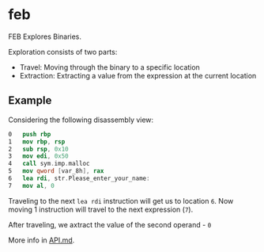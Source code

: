 # feb

FEB Explores Binaries.

Exploration consists of two parts:

- Travel: Moving through the binary to a specific location
- Extraction: Extracting a value from the expression at the current location

## Example

Considering the following disassembly view:

```nasm
0   push rbp
1   mov rbp, rsp
2   sub rsp, 0x10
3   mov edi, 0x50
4   call sym.imp.malloc
5   mov qword [var_8h], rax
6   lea rdi, str.Please_enter_your_name:
7   mov al, 0
```

Traveling to the next `lea rdi` instruction will get us to location `6`.
Now moving 1 instruction will travel to the next expression (`7`).

After traveling, we axtract the value of the second operand - `0`

More info in [API.md](API.md).
